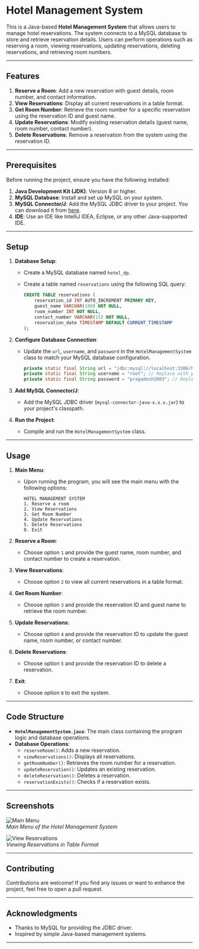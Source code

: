 # Hotel Management System

This is a Java-based **Hotel Management System** that allows users to manage hotel reservations. The system connects to a MySQL database to store and retrieve reservation details. Users can perform operations such as reserving a room, viewing reservations, updating reservations, deleting reservations, and retrieving room numbers.

---

## Features

1. **Reserve a Room**: Add a new reservation with guest details, room number, and contact information.
2. **View Reservations**: Display all current reservations in a table format.
3. **Get Room Number**: Retrieve the room number for a specific reservation using the reservation ID and guest name.
4. **Update Reservations**: Modify existing reservation details (guest name, room number, contact number).
5. **Delete Reservations**: Remove a reservation from the system using the reservation ID.

---

## Prerequisites

Before running the project, ensure you have the following installed:

1. **Java Development Kit (JDK)**: Version 8 or higher.
2. **MySQL Database**: Install and set up MySQL on your system.
3. **MySQL Connector/J**: Add the MySQL JDBC driver to your project. You can download it from [here](https://dev.mysql.com/downloads/connector/j/).
4. **IDE**: Use an IDE like IntelliJ IDEA, Eclipse, or any other Java-supported IDE.

---

## Setup

1. **Database Setup**:
   - Create a MySQL database named `hotel_dp`.
   - Create a table named `reservations` using the following SQL query:

     ```sql
     CREATE TABLE reservations (
         reservation_id INT AUTO_INCREMENT PRIMARY KEY,
         guest_name VARCHAR(100) NOT NULL,
         room_number INT NOT NULL,
         contact_number VARCHAR(15) NOT NULL,
         reservation_date TIMESTAMP DEFAULT CURRENT_TIMESTAMP
     );
     ```

2. **Configure Database Connection**:
   - Update the `url`, `username`, and `password` in the `HotelManagementSystem` class to match your MySQL database configuration.

     ```java
     private static final String url = "jdbc:mysql://localhost:3306/hotel_dp?characterEncoding=UTF-8";
     private static final String username = "root"; // Replace with your MySQL username
     private static final String password = "pragadesh2003"; // Replace with your MySQL password
     ```

3. **Add MySQL Connector/J**:
   - Add the MySQL JDBC driver (`mysql-connector-java-x.x.x.jar`) to your project's classpath.

4. **Run the Project**:
   - Compile and run the `HotelManagementSystem` class.

---

## Usage

1. **Main Menu**:
   - Upon running the program, you will see the main menu with the following options:
     ```
     HOTEL MANAGEMENT SYSTEM
     1. Reserve a room
     2. View Reservations
     3. Get Room Number
     4. Update Reservations
     5. Delete Reservations
     0. Exit
     ```

2. **Reserve a Room**:
   - Choose option `1` and provide the guest name, room number, and contact number to create a reservation.

3. **View Reservations**:
   - Choose option `2` to view all current reservations in a table format.

4. **Get Room Number**:
   - Choose option `3` and provide the reservation ID and guest name to retrieve the room number.

5. **Update Reservations**:
   - Choose option `4` and provide the reservation ID to update the guest name, room number, or contact number.

6. **Delete Reservations**:
   - Choose option `5` and provide the reservation ID to delete a reservation.

7. **Exit**:
   - Choose option `0` to exit the system.

---

## Code Structure

- **`HotelManagementSystem.java`**: The main class containing the program logic and database operations.
- **Database Operations**:
  - `reserveRoom()`: Adds a new reservation.
  - `viewReservations()`: Displays all reservations.
  - `getRoomNumber()`: Retrieves the room number for a reservation.
  - `updateReservation()`: Updates an existing reservation.
  - `deleteReservation()`: Deletes a reservation.
  - `reservationExists()`: Checks if a reservation exists.

---

## Screenshots

![Main Menu](screenshots/main_menu.png)  
*Main Menu of the Hotel Management System*

![View Reservations](screenshots/view_reservations.png)  
*Viewing Reservations in Table Format*

---

## Contributing

Contributions are welcome! If you find any issues or want to enhance the project, feel free to open a pull request.

---

## Acknowledgments

- Thanks to MySQL for providing the JDBC driver.
- Inspired by simple Java-based management systems.

---
